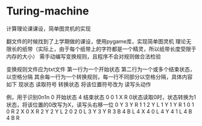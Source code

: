 # Turing-machine
计算理论课课设，简单图灵机的实现

翻文件的时候找到了上学期做的课设，使用pygame库，实现简单图灵机
理论无限长的纸带（实际上，由于每个纸带上的字符都是一个精灵，所以纸带长度受限于内存的大小）
需手动编写变换规则，且程序不会对规则做合法检验

变换规则文件应为txt文件
第一行为一个开始状态
第二行为一个或多个结束状态，以空格分隔
其余每一行为一个转换规则，每一行不同部分以空格分隔，具体内容如下
现状态 读取符号 转换状态 将该位置符号改为 读写头动作

例，用于识别0n1n
0           开始状态
4           结束状态
0 0 1 X R   0状态读取0时，状态转换为1状态，将该位置的0改写为X，读写头右移一位
0 Y 3 Y R
1 1 2 Y L
1 Y 1 Y R
1 0 1 0 R
2 X 0 X R
2 Y 2 Y L
2 0 2 0 L
3 Y 3 Y R
3 B 4 B L
4 X 4 0 L
4 Y 4 1 L
4 B 4 B R
